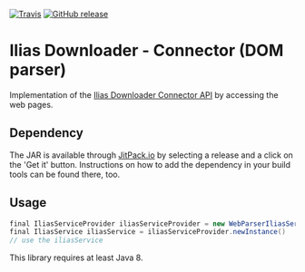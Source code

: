 [![Travis](https://img.shields.io/travis/thetric/ilias-downloader-connector-domparser/master.svg?style=flat-square)](https://travis-ci.org/thetric/ilias-downloader-connector-domparser)
[![GitHub release](https://img.shields.io/github/release/thetric/ilias-downloader.svg?style=flat-square)](https://github.com/thetric/ilias-downloader-connector-domparser/releases)

# Ilias Downloader - Connector (DOM parser)

Implementation of the [Ilias Downloader Connector API](https://github.com/thetric/ilias-downloader-connector-api) by accessing the web pages.

## Dependency

The JAR is available through [JitPack.io](https://jitpack.io/#thetric/ilias-downloader-connector-domparser) by selecting a release and a click on the 'Get it' button.
Instructions on how to add the dependency in your build tools can be found there, too.

## Usage

```groovy
final IliasServiceProvider iliasServiceProvider = new WebParserIliasServiceProvider(new JsoupCookieService(), ILIAS_SERVER_LOGIN_URL)
final IliasService iliasService = iliasServiceProvider.newInstance()
// use the iliasService
```

This library requires at least Java 8.
